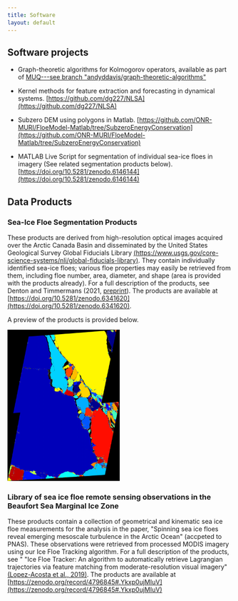 ```yaml
---
title: Software
layout: default
---
```

## Software projects

- Graph-theoretic algorithms for Kolmogorov operators, available as part of [MUQ---see branch "andyddavis/graph-theoretic-algorithms"](muq.mit.edu/)

- Kernel methods for feature extraction and forecasting in dynamical systems.
[https://github.com/dg227/NLSA](https://github.com/dg227/NLSA)
 
- Subzero DEM using polygons in Matlab.
[https://github.com/ONR-MURI/FloeModel-Matlab/tree/SubzeroEnergyConservation](https://github.com/ONR-MURI/FloeModel-Matlab/tree/SubzeroEnergyConservation)

- MATLAB Live Script for segmentation of individual sea-ice floes in imagery (See related segmentation products below). [https://doi.org/10.5281/zenodo.6146144](https://doi.org/10.5281/zenodo.6146144) 

## Data Products

### Sea-Ice Floe Segmentation Products

These products are derived from high-resolution optical images acquired over the Arctic Canada Basin and disseminated by the United States Geological Survey Global Fiducials Library [(https://www.usgs.gov/core-science-systems/nli/global-fiducials-library)](https://www.usgs.gov/core-science-systems/nli/global-fiducials-library). They contain individually identified sea-ice floes; various floe properties may easily be retrieved from them, including floe number, area, diameter, and shape (area is provided with the products already). For a full description of the products, see Denton and Timmermans (2021, [preprint](https://doi.org/10.5194/tc-2021-368)). The products are available at [https://doi.org/10.5281/zenodo.6341620](https://doi.org/10.5281/zenodo.6341620).

A preview of the products is provided below.

<img src="/images/sea_ice_floe_products/display_miz02a620250aws02_20140424_m_fr_bwthresh05_strel1_25e_halfstep_labeled_rgb.png" alt="" width="50%" class="center">

### Library of sea ice floe remote sensing observations in the Beaufort Sea Marginal Ice Zone

These products contain a collection of geometrical and kinematic sea ice floe measurements for the analysis in the paper, "Spinning sea ice floes reveal emerging mesoscale turbulence in the Arctic Ocean" (accpeted to PNAS). These observations were retrieved from processed MODIS imagery using our Ice Floe Tracking algorithm. For a full description of the products, see " "Ice Floe Tracker: An algorithm to automatically retrieve Lagrangian trajectories via feature matching from moderate-resolution visual imagery" [(Lopez-Acosta et al., 2019)](https://www.sciencedirect.com/science/article/abs/pii/S0034425719304250). The products are available at [https://zenodo.org/record/4796845#.Ykxp0ujMIuV](https://zenodo.org/record/4796845#.Ykxp0ujMIuV)